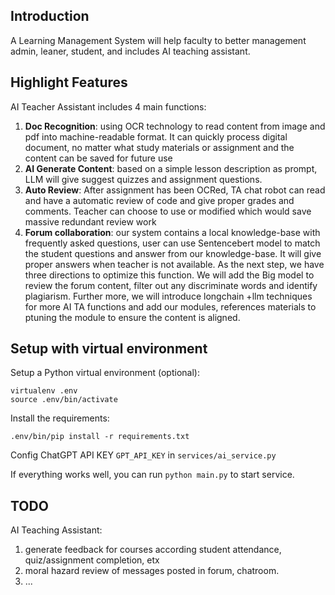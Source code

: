 ## Introduction
A Learning Management System will help faculty to better management admin, leaner, student, and includes AI teaching assistant.

## Highlight Features
AI Teacher Assistant includes 4 main functions: 
1. **Doc Recognition**: using OCR technology to read content from image and pdf into machine-readable format. It can quickly process digital document, no matter what study materials or assignment and the content can be saved for future use
2. **AI Generate Content**: based on a simple lesson description as prompt, LLM will give suggest quizzes and assignment questions. 
3. **Auto Review**: After assignment has been OCRed, TA chat robot can read and have a automatic review of code and give proper grades and comments. Teacher can choose to use or modified which would save massive redundant review work
4. **Forum collaboration**: our system contains a local knowledge-base with frequently asked questions, user can use Sentencebert model to match the student questions and answer from our knowledge-base. It will give proper answers when teacher is not available.
As the next step, we have three directions to optimize this function. We will add the Big model to review the forum content, filter out any discriminate words and identify plagiarism. Further more, we will introduce longchain +llm techniques for more AI TA functions and add our modules, references materials to ptuning the module to ensure the content is aligned.

## Setup with virtual environment

Setup a Python virtual environment (optional):
``` 
virtualenv .env
source .env/bin/activate
```

Install the requirements:
```
.env/bin/pip install -r requirements.txt
```

Config ChatGPT API KEY `GPT_API_KEY` in `services/ai_service.py`

If everything works well, you can run `python main.py` to start service.


## TODO
AI Teaching Assistant:
1. generate feedback for courses according student attendance, quiz/assignment completion, etx
2. moral hazard review of messages posted in forum, chatroom.
3. ...
